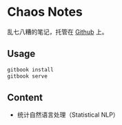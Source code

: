 # Chaos Notes

乱七八糟的笔记，托管在 [Github](https://github.com/Renovamen/Chaos-Notes) 上。



## Usage

```bash
gitbook install
gitbook serve
```

## Content
- 统计自然语言处理（Statistical NLP）
